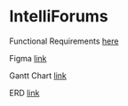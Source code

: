 # IntelliForums

Functional Requirements <a href = 'https://docs.google.com/document/d/1QwDRXmar-ztxRYgQpsVKN3Fgg6jkXiQ-JWenTDIHvTM/edit'>here</a>

Figma <a href = 'https://www.figma.com/design/RyUp3QbuiyquVUd6hOr0Bn/IM2?node-id=0-1&t=kqXksnKuYjtsJIEU-1'>link</a>

Gantt Chart <a href = 'https://docs.google.com/spreadsheets/d/1emJhUlhcaSpzuB8jP_2BvoRQ1bP72NqA/edit?usp=sharing&ouid=100040180580851938686&rtpof=true&sd=true'>link</a>

ERD <a href = 'https://online.visual-paradigm.com/w/lguzsane/diagrams/?lightbox=1&highlight=0000ff&edit=https%3A%2F%2Fonline.visual-paradigm.com%2Fw%2Flguzsane%2Fdiagrams%2F%23diagram%3Aworkspace%3Dlguzsane%26proj%3D0%26id%3D6&editBlankUrl=https%3A%2F%2Fonline.visual-paradigm.com%2Fapp%2Fdiagrams%2F%23diagram%3Aproj%3D0%26vpov%3D16.3%26vpob%3D20220410%26client%3D1%26edit%3D_blank&layers=1&nav=1&title=System%20ERD&vpov=16.3&vpob=20220410#R3cU2FsdzGVkX1q8zebuAD8haWZqvT2Ww4FTOmWnaBamYMzJ2ij5wI%3Dy8VjKoH5OeTSSP97eY%2FnKju5ssRe1E1k8mm7bhFe5uY4UqgfwiGkobqRImj1%2FUSgwDQEL8JmlLfS0agBpwRJKJTdIu7hG%2FysGGt54ebhA3s44hw00BY03mEu3yQvMm1KeT325blUl3wc6yzlrmO62MXqdurFViBq08P9s3vRZPcXxFN6YKfD941gGIrBdV5hC2PVxZO9ZpX0x53bxQ%2B0ErstEu96Q8uJhiKY8BxwTRhc09n0Y%2BScuJLKRv2c7WGSsA1j2m7gKV3dc%2BnvOrPczFViBlj1lD6n6%2FeLq0bSueMQx5uSCid9OV6D0bjKOXoEXM6FMTod8F%2FpnkcmY0HMSfvG4p%2FATcrvD93gosP85dEtROm4zujTDEI6ukZR75pXpBad0lQcW4c9mp0Z6R7yInnDIeqgk8OViRexs6Qu%2B04WTi%2FsYLRZsb8VFpa5SdB%2FAYvFDRcqsMUiAsNQjLdHVCLsk2jgP%2F8fxp9BAREvexeYOg4F7WeXCds6y0BwmVtQz34ROPazIsYvQTft8WGkZ%2Bn0ejHEhtAuRXnDdG0O7ndS%2BzWE9xv5qp3dSIS3hwCWjO7TU4%2FSLha9mHqUOl%2FKGgUCF3PQmQhaaQ3J1XgyE3U8mKtcMaBLnPZYGfRiwhkRw%2BNQqO4bJ%2BdHfUTD3D4KCHsE7ksocZSHCMXLd3gY5TKAJyJuIueBD0LBgHuCdFZ%2BaqACNcrYH3sRXmTZ8rDR74OSOLcTdqoVpKdaSVfBsHO00khwhoBaAS0%2F8NL60G%2FzxWbssvn%2BaJbX6vgYPqyiLRnJ%2F1ZrJphB7c0tkkOdk2ZOiYghVJhv9X3AT%2BuN5oUe3lbh%2BydICjXW2NxBsgQtKtN9qURzH4n7I7I%2FhIFN8MhwH3%2Bso1ODT3WY2BjGrtRhHNu0xSM%2BfqBywUnDxTySZmSygg%2FQo6ZttYsHSsO4Bnrny7caWcqSakAb1R9T08%2FL4i25p8N6Rd8TxpdMxlvY4HQjeL9CK%2FckfS%2Fpvj36NEEPUXTSxFahUYFJElECfyh7oJNmgaXDubbCLjtIoCO3DF44tQr94XB83tVsuAwBorESV9GfdY68nI62P%2BlqiK8NOuUB73wzYAYPHDgtFUX%2FA47aN4kLXdhcwfYZWcoSlieHU8jS%2FwCeKZ9bE65oqhsihRP3ZZ3%2FMeP%2FSWW8kTjSgl2vQhWFbFf%2Brim%2BmAKRrCcHgzu1c0RR3fJvywkxqoN74IngGXMXGzzPDVbNpCSnBmWCvbTNo16DmgTu1JqZqTc8upc9qDMcafwwjm4EpAjkgubZj32dVa9eIWimrEEtBnHk9P4g2UjKuBOMsl1mXnjccSodXHezdhyxqp6NjQp2DnkorTxL3TCWuq8UkvRkP58YsODlvaPq3Kvo6PaQAsoTywYUUPrKJB1JWmgK8N35JvZD6BBnih%2B3g7nVZ%2FcAF7qa4vf3NuG5BqJ8j5obqOEh3SBtU1I2yJN9EtA7DqFuB18CrzFrk3PkJ8Odljw%2Bpulqod468y%2FgJhXYux6VXcH5Kd6LBz0dPdsX8T%2FUd0OphDvz1DrXEjIsk%2Fm3iMDyUFm0HIP3nIu8pccB%2B6ous%2BsbIQTuSzpxPqsGRnPjkLwXu9wK%2FnvBVwZ2BV0A6EfiI0lZg7rrnpCe04drY6ml8y%2FQweNipZsT7tYJ7QoTOoHCzW7b3ikuCCIfFKD4Ytwb7LkxpmQSDBcU2gLXblSMb4qVw6rJ0mNv9SzZY4mJ0nAEWW740Td%2FPDbdRXqDet3rQU3ksE%2BpeNvkZiV9ymgQgyvt8dHBD8j%2FRlYn6QaBR2NVrDHV1LzmLLFzxydP6m18DsRjRy1Vak1qzxuLZHjnWPJOlDhtTTBmMBMgZDOk9vNRrdYZ6PySXssLUK2pv3qC9y%2BsQHbx8lB874N0KxkFL4fHD48zunYgR2jZMvb2UB%2F3TrTs4blZFo6UfSR082TqKeeCFqkiTwNSH9wI9kEJNOmpIeF%2FdTyV7mGAgRVFBiJdZygleXJQi4Qs3UjQLU67nrhMZAD2EC%2B3x41BqV9MXhnaStSHE1W09ZFBkUq2EwdFz3ACsGhYNK5RJWvLEvPm5kUFLuyw9mPBTJl2%2FIztkKscOy4F5gVeaVSFJkqdcE%2FflbCbfDy2ACbOpOEFkn2jao0S9YmbPZqDLDCHgqr0AkyNbGD2KFYf9KurbXYD9Uvgj%2FbYJxdzC0wc%2BtYyYUs63Rjvx2mXpD9YZRGFs3E2juKubUKeRmZr0iOMQsZwDS%2F%2FrlbyEJbyZahfEvGwlkwxCUwNLcywSlYxYYrhPmHlpwC0igMqCEj2oZIoBdLCGGnNplTtOGF7lQ2Po26lH%2B5xAp0q0uW25%2B4QuKLlko9BEDpULUwYzKKHIVc2KWnXiujkyzOXdtki5e1kwVIfFY1PaxGaf%2FXH5XFYQNwVNUSD9aI%2F71oxDvNk%2Bqzc2BBVk5z1g8U0kDkmAPtnmnmsBbQb3Ar%2BwRQ0GMXorMxbqczOnib23RT%2Br81ei9BOGHIbCBUvBLoYyqYMRFkrv%2FJqRRopV2xw6qQhB%2Fm1IbzhPdkKF6q2NkqV0abCG5YR%2BnHaDABGjwpY%2FMfv%2BeXb7kLFWuFOGdOXlNTvC1NQssqkyWgEo43BeW0pibO64GZTP0pmffbIq4w7Oz1yZttsGA0ksYDz0ssYd9qCNN8pMKsEF4uaeaoQrl7317sWFG89RtghqkMTNJgZCTTRNBIUCTGb2%2FR3VZEtNGCLLbdW5qtO69wAcO5CDn0yLftG2Hg01D%2BlyDPvPgGrI2W0EzqRmDJz8pWnfhf6s%2FsdRiHc9uPPHTwGMnV4UUMSTBoPOsycZYk1f5lKbLTeIYlzLs8%2Faqji03a7jnpE0lMsup3Y0N9ESO015NDlujPLFKy%2BxCpPR2Nv6pdPB3QSqt%2Bgg16WaNlz%2FU9K4jipqr8LOAW9PN57OOzQVBoyaE8QG242qJl9m4ClaDXJAWBP%2FirnD6aBUy4Hg1XmVQ5WvXZJ%2FFw3pPjEOHACj1xPA3fzL5bZgnM5io3NpdbRHkmqGqpuc5%2B0k2uamaaNYzLZJxeMmvQhMZBbdJwqxTfeWq%2FFvcSLSN1ri5iFFrllI1RDDWyHQLLmVCw2j7Zul5TpGW014rKpUTYpbyTHYQ8DqihcwC7AF78TCe%2BL3yXMXsRfZxMDee3jXV%2FagymDXCw0kZu7jgDl0tTC3em8fOKyhrOC%2FJsdkxI%2FEssF1tiJjF2EcwZX0Qlq4CiwM0OPpYnZT4RmqaOg9bozlqN%2Bq91AmGEeAwlUEGwuvnq%2Fzu%2FkBv%2BpX34PDUWLNmevLsf3l74Kg7RjMFmeAqhpdIs7TxS%2BPl6Qw8qPWv48L8%2B0j%2FiAHjRbGVtTly0paIvkXUo7t6AGoBsQ4LXeA2vEDTGk%2F93RXMvkEOCJpbvrT7kAD3roffbAzK%2BMzR5epHeyZ2PrPmMx8F1zxH1F0qfP79fbIRwgNPRpu0fgH%2BgjO0H4kv5Ae4kt%2BVF%2FcbsRnL556OiX6lEBYivdWOaTn3Qteej4p1jGySPC%2FHhZhOkvBQNHlc9iTs9iFUkZz7j%2FxzYjRVN%2BNJj2Vd%2FIgRgQ7LZ8eRFW8phSW28cWZz50coQ7t4LQiWDSguNnYvJ2LYZTJ%2BWDImRVWy1JuhVoZK1fm8fXQ2QGfOaO2CivqA9XoVwHPWHZtFes943lxQvolJocCDmuM0ygrTYKkdEgTrpQbGVFAmRlocckZ4avsn2wThAkQ61q8%2BNmmG6IKbh47%2FihwkSxf7kUlwVfr2wf6u88qG5mJnnybj17ZkbTU5fS%2FOpYpz3hZRpEBP4HHB0Ub3N8YgAM04wvJijqGBzZm5OmoprDsBRE7moxpazdDvcybyvtq4e5J%2BQBVSOxLCqkDDmXNIDZrCnm3ysBSlLGtOLedeaSiLI5ZFnJrJKEWbdU03c6NoAtQ8XUZuTv9VtHAadtMP14iK33LwbZY7qK2TSt%2BgN9ykSfsAyzYF1GjKamjgL8An3Vi%2FqOC3Ga1TKCS2dhAq32ehNifobTWxfBdCckwUrSK1xoeUoTyhs6W8cipL%2F2O07v7u7wvp0gEbOkDSU3yA17NNwpc7L6uajeXynH47zpuICx%2Brg0be6iPZkThTWdR9GxkS81I9W1jT5B3NGObmrgdA1rSS2fgfcgDK1Mh9ep5ftm%2BUjXt9rVN0C%2BV%2B%2BP%2B%2FXDMj7w6kdvjMxkc3hCrgsLt%2B3f3u%2Fv3vhdZE1gYA3YTe9qf7%2FmRY7T91dUTNE0jXeFVIcusCV795xt9ExK9TkaKI3hr%2Bhbu1g7rvIp9F7m9HSUMg4vANHBDkvaXXOIqoam1D2oF%2F319bNcIVDNWEUQ58bvOP70VDgxKRbiOfEK2gdPhhBZAchPGete6YbEGCCCnJY6mtl5rCT%2BdfYsmK09Nbhs9FFwgiyKwqC4oDqw%2FHvNpOGcBSZihLSgZL5SkVKr9OSuR4yuyjooYky9bOp9kP23Qvyz4gBlO7YjVfeahb4fawOG4CseosGavz60%2BCIlOOpq6ijXsjdbqOrNaHkZPSMxao7CmvgdGuqXgcQDZzlUM8jPo%2BW58L7nGJgOEwRKgfg6Bgr17Huhr0oIGtzeTvcmvLFCBjLsCXEzLuL0ySBeicLG49tSoVKDSPZ8uS%2Flaq5Gkrk3HeRIl%2FfIvZN6KOt%2BH1yF8fwfnqP%2B6T6g9AbQ8VzqEenJYascoaaW90wrJJ1jTUH1%2BKZqeSpS2m3B1p%2Frjn6X5cCEhlRSAhUTXmPvFuDpeva0ofGhks3tIPASzO3oGF8LMwhJQvRmud2aRwl321a6X8nVpsdSv6TlaRSV%2FaCCnWmEN%2FMFJ%2BP7y9H4lsvjtpfhMaZrBbrnCxR78clSr%2BKqWWH6yPhM8mIS%2FG0ytNLp1OwPSR88I20bdtV3LihK%2FPj1iW%2FIsxXGkKxp0FYkxyJr77J56ySYWJ2r%2BVVXyNOuUYYn%2FcBUm4uzuczs44hmnGWlPGXbo2YyLm1VSxtyMXgCjNmUNVPR39kuVZot%2B4hBUDhuVmmwDeOtgxtPfHXfLeXKnAYm30PdU66VcdI7N0OfmZ5y716prW9p%2FkxOMmikIorEM6iAffBEvAU7biIOe7DbFUBM9C3wGBg8IyBtb238kvwq%2B7n6NBrjChzPmHP26qtmpYPJUKRT6hG%2BemQlAYxabk4CdQt9Y%2B4Fqten2llLgCYArvmfocsyXIarmnLBoqPRzsRFm1r6nIUAdlvTnWnDTRaeJjp6DjlkeOp0YJxw6iuPIIwLmGpOIDjdH0YvkOaT9Kek0yqKUjn%2FVoszfDiXnn9VTrGKtXmgJ6rH4MH14Iydt4RXdolLEq%2BPSk8a6JtTFvTWNy90Jvxw%2Bi47xu3ED0J7JU08chtesYTIc%2FTBvFP0wwXhzcn4PuZtOWvIqqCjaAMA5%2B8Bp9Y%2F8IevjXBaESyE5R%2FFWilHupykF1K2fozlcwvliGlm8ytvdAsTm4UBACa6AFGe1FgU9lGqxG9A4LQP1u0ET4U%3D1dvXtoba'>link</a>


